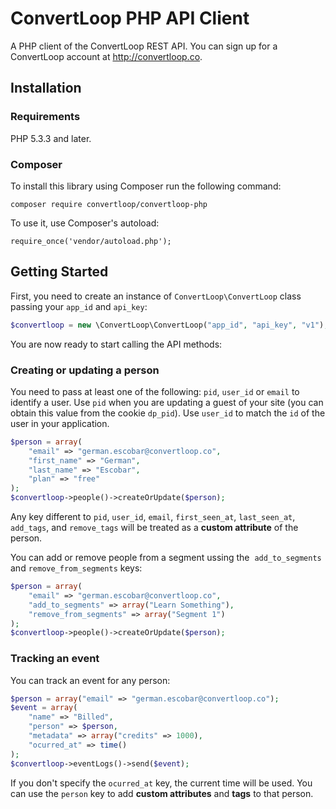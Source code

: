 # ConvertLoop PHP API Client

A PHP client of the ConvertLoop REST API. You can sign up for a ConvertLoop account at  http://convertloop.co.

## Installation

### Requirements

PHP 5.3.3 and later.

### Composer

To install this library using Composer run the following command:

```
composer require convertloop/convertloop-php
```

To use it, use Composer's autoload:

```
require_once('vendor/autoload.php');
```

## Getting Started

First, you need to create an instance of `ConvertLoop\ConvertLoop` class passing your `app_id` and `api_key`:

```php
$convertloop = new \ConvertLoop\ConvertLoop("app_id", "api_key", "v1");
```

You are now ready to start calling the API methods:

### Creating or updating a person

You need to pass at least one of the following: `pid`, `user_id` or `email` to identify a user. Use `pid` when you are updating a guest of your site (you can obtain this value from the cookie `dp_pid`). Use `user_id` to match the `id` of the user in your application.

```php
$person = array(
    "email" => "german.escobar@convertloop.co",
    "first_name" => "German",
    "last_name" => "Escobar",
    "plan" => "free"
);
$convertloop->people()->createOrUpdate($person);
```

Any key different to `pid`, `user_id`, `email`, `first_seen_at`, `last_seen_at`, `add_tags`, and `remove_tags` will be treated as a **custom attribute** of the person.

You can add or remove people from a segment ussing the  `add_to_segments` and `remove_from_segments` keys:

```php
$person = array(
    "email" => "german.escobar@convertloop.co",
    "add_to_segments" => array("Learn Something"),
    "remove_from_segments" => array("Segment 1")
);
$convertloop->people()->createOrUpdate($person);
```

### Tracking an event

You can track an event for any person:

```php
$person = array("email" => "german.escobar@convertloop.co");
$event = array(
    "name" => "Billed",
    "person" => $person,
    "metadata" => array("credits" => 1000),
    "ocurred_at" => time()
);
$convertloop->eventLogs()->send($event);
```

If you don't specify the `ocurred_at` key, the current time will be used. You can use the `person` key to add **custom attributes** and **tags** to that person.
